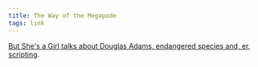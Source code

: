 ```yaml
---
title: The Way of the Megapode
tags: link
---
```


[But She's a Girl talks about Douglas Adams, endangered species and, er, scripting][post].

[post]: http://www.rousette.org.uk/blog/archives/the-way-of-the-megapode/

